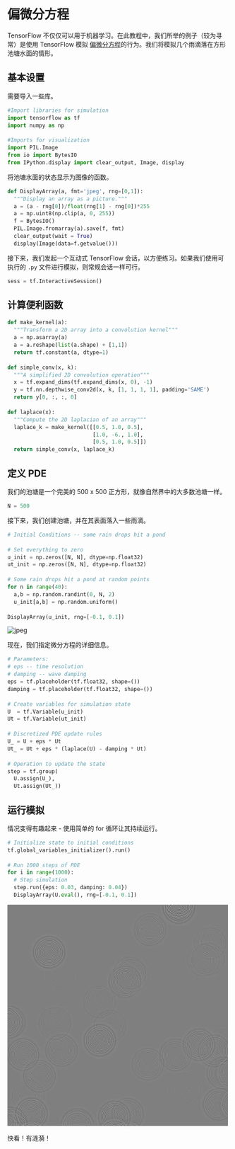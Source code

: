# 偏微分方程

TensorFlow 不仅仅可以用于机器学习。在此教程中，我们所举的例子（较为寻常）是使用 TensorFlow 模拟
[偏微分方程](
https://en.wikipedia.org/wiki/Partial_differential_equation)的行为。我们将模拟几个雨滴落在方形池塘水面的情形。


## 基本设置

需要导入一些库。

```python
#Import libraries for simulation
import tensorflow as tf
import numpy as np

#Imports for visualization
import PIL.Image
from io import BytesIO
from IPython.display import clear_output, Image, display
```

将池塘水面的状态显示为图像的函数。

```python
def DisplayArray(a, fmt='jpeg', rng=[0,1]):
  """Display an array as a picture."""
  a = (a - rng[0])/float(rng[1] - rng[0])*255
  a = np.uint8(np.clip(a, 0, 255))
  f = BytesIO()
  PIL.Image.fromarray(a).save(f, fmt)
  clear_output(wait = True)
  display(Image(data=f.getvalue()))
```

接下来，我们发起一个互动式 TensorFlow 会话，以方便练习。如果我们使用可执行的 `.py` 文件进行模拟，则常规会话一样可行。

```python
sess = tf.InteractiveSession()
```

## 计算便利函数


```python
def make_kernel(a):
  """Transform a 2D array into a convolution kernel"""
  a = np.asarray(a)
  a = a.reshape(list(a.shape) + [1,1])
  return tf.constant(a, dtype=1)

def simple_conv(x, k):
  """A simplified 2D convolution operation"""
  x = tf.expand_dims(tf.expand_dims(x, 0), -1)
  y = tf.nn.depthwise_conv2d(x, k, [1, 1, 1, 1], padding='SAME')
  return y[0, :, :, 0]

def laplace(x):
  """Compute the 2D laplacian of an array"""
  laplace_k = make_kernel([[0.5, 1.0, 0.5],
                           [1.0, -6., 1.0],
                           [0.5, 1.0, 0.5]])
  return simple_conv(x, laplace_k)
```

## 定义 PDE

我们的池塘是一个完美的 500 x 500 正方形，就像自然界中的大多数池塘一样。

```python
N = 500
```

接下来，我们创建池塘，并在其表面落入一些雨滴。

```python
# Initial Conditions -- some rain drops hit a pond

# Set everything to zero
u_init = np.zeros([N, N], dtype=np.float32)
ut_init = np.zeros([N, N], dtype=np.float32)

# Some rain drops hit a pond at random points
for n in range(40):
  a,b = np.random.randint(0, N, 2)
  u_init[a,b] = np.random.uniform()

DisplayArray(u_init, rng=[-0.1, 0.1])
```

![jpeg](https://www.tensorflow.org/images/pde_output_1.jpg)


现在，我们指定微分方程的详细信息。


```python
# Parameters:
# eps -- time resolution
# damping -- wave damping
eps = tf.placeholder(tf.float32, shape=())
damping = tf.placeholder(tf.float32, shape=())

# Create variables for simulation state
U  = tf.Variable(u_init)
Ut = tf.Variable(ut_init)

# Discretized PDE update rules
U_ = U + eps * Ut
Ut_ = Ut + eps * (laplace(U) - damping * Ut)

# Operation to update the state
step = tf.group(
  U.assign(U_),
  Ut.assign(Ut_))
```

## 运行模拟

情况变得有趣起来 - 使用简单的 for 循环让其持续运行。

```python
# Initialize state to initial conditions
tf.global_variables_initializer().run()

# Run 1000 steps of PDE
for i in range(1000):
  # Step simulation
  step.run({eps: 0.03, damping: 0.04})
  DisplayArray(U.eval(), rng=[-0.1, 0.1])
```

![jpeg](https://raw.githubusercontent.com/ziiai/tensorflow-docs/master/images/pde_output_2.jpg)

快看！有涟漪！
